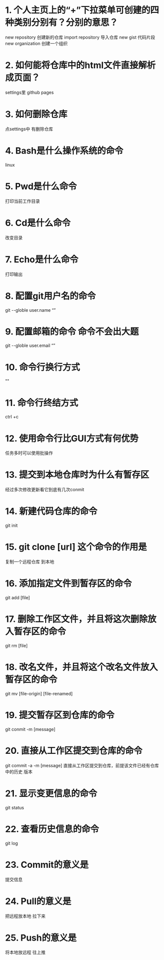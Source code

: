# 1. 个人主页上的“+”下拉菜单可创建的四种类别分别有？分别的意思？
  new repository  创建新的仓库
  import repository  导入仓库
  new gist      代码片段
  new organization  创建一个组织
# 2. 如何能将仓库中的html文件直接解析成页面？
  settings里  github pages
# 3. 如何删除仓库
  点settings中 有删除仓库
# 4. Bash是什么操作系统的命令
  linux
# 5. Pwd是什么命令
  打印当前工作目录
# 6. Cd是什么命令
  改变目录
# 7. Echo是什么命令
  打印输出
# 8. 配置git用户名的命令
  git --globle  user.name “”
# 9. 配置邮箱的命令    命令不会出大题
  git --globle user.email “”
# 10. 命令行换行方式
  "\"
# 11. 命令行终结方式
   ctrl +c
# 12. 使用命令行比GUI方式有何优势
   任务多时可以使用批操作
# 13. 提交到本地仓库时为什么有暂存区
   经过多次修改更新看它到底有几次conmit
# 14. 新建代码仓库的命令
   git init
# 15. git clone [url] 这个命令的作用是
   复制一个远程仓库 到本地
# 16. 添加指定文件到暂存区的命令
   git add [file]
# 17. 删除工作区文件，并且将这次删除放入暂存区的命令
   git rm [file]
# 18. 改名文件，并且将这个改名文件放入暂存区的命令
   git mv [file-origin] [file-renamed]
# 19. 提交暂存区到仓库的命令
   git conmit -m [message]
# 20. 直接从工作区提交到仓库的命令
   git commit -a -m [message] 直接从工作区提交到仓库，前提该文件已经有仓库中的历史   版本
# 21. 显示变更信息的命令
   git status
# 22. 查看历史信息的命令
   git log
# 23. Commit的意义是
   提交信息
# 24. Pull的意义是
   把远程放本地  拉下来
# 25. Push的意义是
   将本地放远程  往上推 
